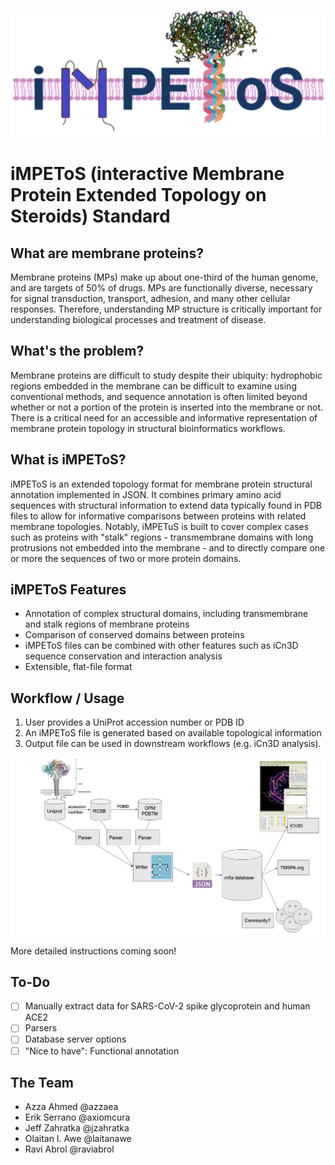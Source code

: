 ![iMPEToS Logo](img/impetos_logo.png)

# iMPEToS (interactive Membrane Protein Extended Topology on Steroids) Standard

## What are membrane proteins?
Membrane proteins (MPs) make up about one-third of the human genome, and are targets of 50% of drugs. MPs are functionally diverse, necessary for signal transduction, transport, adhesion, and many other cellular responses. Therefore, understanding MP structure is critically important for understanding biological processes and treatment of disease.

## What's the problem?
Membrane proteins are difficult to study despite their ubiquity: hydrophobic regions embedded in the membrane can be difficult to examine using conventional methods, and sequence annotation is often limited beyond whether or not a portion of the protein is inserted into the membrane or not. There is a critical need for an accessible and informative representation of membrane protein topology in structural bioinformatics workflows.

## What is iMPEToS?
iMPEToS is an extended topology format for membrane protein structural annotation implemented in JSON. It combines primary amino acid sequences with structural information to extend data typically found in PDB files to allow for informative comparisons between proteins with related membrane topologies. Notably, iMPETuS
is built to cover complex cases such as proteins with "stalk" regions - transmembrane domains with long protrusions not embedded into the membrane - and to directly compare one or more the sequences of two or more protein domains.

## iMPEToS Features
* Annotation of complex structural domains, including transmembrane and stalk regions of membrane proteins
* Comparison of conserved domains between proteins
* iMPEToS files can be combined with other features such as iCn3D sequence conservation and interaction analysis
* Extensible, flat-file format

## Workflow / Usage
1. User provides a UniProt accession number or PDB ID
2. An iMPEToS file is generated based on available topological information
3. Output file can be used in downstream workflows (e.g. iCn3D analysis).


![iMPEToS Logo](img/impetos_workflow1.png)


More detailed instructions coming soon!

## To-Do
- [ ] Manually extract data for SARS-CoV-2 spike glycoprotein and human ACE2
- [ ] Parsers
- [ ] Database server options
- [ ] "Nice to have": Functional annotation

## The Team
* Azza Ahmed @azzaea
* Erik Serrano @axiomcura
* Jeff Zahratka @jzahratka
* Olaitan I. Awe @laitanawe
* Ravi Abrol @raviabrol
